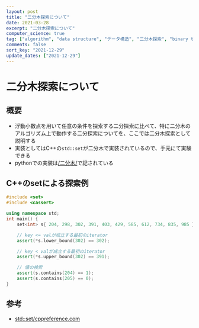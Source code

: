 ```yaml
---
layout: post
title: "二分木探索について"
date: 2021-03-28
excerpt: "二分木探索について"
computer_science: true
tag: ["algorithm", "data structure", "データ構造", "二分木探索", "binary tree", "二分木"]
comments: false
sort_key: "2021-12-29"
update_dates: ["2021-12-29"]
---
```


# 二分木探索について

## 概要
 - 浮動小数点を用いて任意の条件を探索する二分探索に比べて、特に二分木のアルゴリズム上で動作する二分探索についてを、ここでは二分木探索として説明する
 - 実装としてはC++の`std::set`が二分木で実装されているので、手元にて実験できる
 - pythonでの実装は[/二分木/](/二分木/)で記されている

## C++のsetによる探索例

```cpp
#include <set>
#include <cassert>

using namespace std;
int main() {
    set<int> s{ 204, 298, 302, 391, 403, 429, 585, 612, 734, 835, 985 };

    // key <= valが成立する最初のiterator
    assert(*s.lower_bound(302) == 302);

    // key < valが成立する最初のiterator
    assert(*s.upper_bound(302) == 391);

    // 値の検索
    assert(s.contains(204) == 1);
    assert(s.contains(205) == 0);
}
```

## 参考
 - [std::set/cppreference.com](https://en.cppreference.com/w/cpp/container/set)
